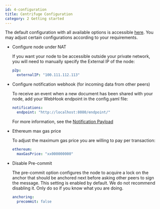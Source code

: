 ```yaml
---
id: 4-configuration
title: Centrifuge Configuration
category: 2 Getting started
---
```


The default configuration with all available options is accessible [here](https://github.com/centrifuge/go-centrifuge/blob/develop/build/configs/default_config.yaml). You may adjust certain configurations according to your requirements.

* Configure node under NAT

  If you want your node to be accessible outside your private network, you will need to manually specify the External IP of the node:

  ```yaml
  p2p:
    externalIP: "100.111.112.113"
  ```

* Configure notification webhook (for incoming data from other peers)

  To receive an event when a new document has been shared with your node, add your WebHook endpoint in the config.yaml file:

  ```yaml
  notifications:
    endpoint: "http://localhost:8080/endpoint/"
  ```

  For more information, see the [Notification Payload](https://centrifuge-os-node-api.api-docs.io/0.0.3/dummy/Gbku2Joxnodad8i2J)
  
* Ethereum max gas price
    <!-- TODO: specify the unit of the gasprice -->
    To adjust the maximum gas price you are willing to pay per transaction:
    
  ```yaml
  ethereum:
    maxGasPrice: "xx000000000"
  ```

* Disable Pre-commit

    The pre-commit option configures the node to acquire a lock on the anchor that should be anchored next before asking other peers to sign the message. This setting is enabled by default. We do not recommend disabling it. Only do so if you know what you are doing.
  
    ```yaml
  anchoring:
      precommit: false
    ```

